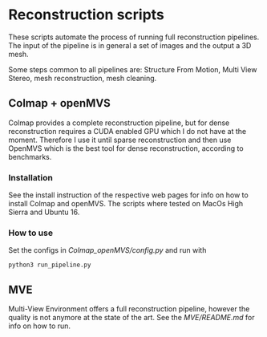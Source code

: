 # Reconstruction scripts
These scripts automate the process of running full reconstruction pipelines.
The input of the pipeline is in general a set of images and the output a 3D mesh.

Some steps common to all pipelines are: Structure From Motion, Multi View Stereo,
 mesh reconstruction, mesh cleaning. 
 
## Colmap + openMVS
Colmap provides a complete reconstruction pipeline, but for dense reconstruction requires a CUDA enabled GPU which I do not have at the moment.
Therefore I use it until sparse reconstruction and then use OpenMVS which is the best tool for dense reconstruction, according to benchmarks. 

### Installation 
See the install instruction of the respective web pages for info on how to install Colmap and openMVS.
The scripts where tested on MacOs High Sierra and Ubuntu 16.

### How to use
Set the configs in *Colmap_openMVS/config.py* and run with
```
python3 run_pipeline.py
```

## MVE
Multi-View Environment offers a full reconstruction pipeline, however the quality is not anymore at the state of the art.
See the *MVE/README.md* for info on how to run.
